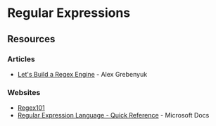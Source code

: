 # Regular Expressions

## Resources

### Articles

* [Let's Build a Regex Engine](https://kean.blog/post/lets-build-regex) - Alex Grebenyuk

### Websites

* [Regex101](https://regex101.com/)
* [Regular Expression Language - Quick Reference](https://docs.microsoft.com/en-us/dotnet/standard/base-types/regular-expression-language-quick-reference) - Microsoft Docs

